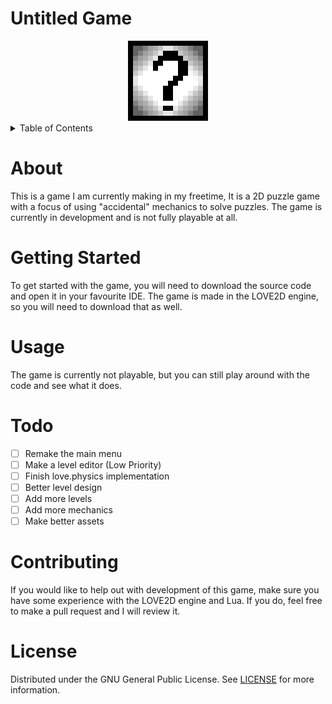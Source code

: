 # Untitled Game
<html>
    <!--resize the image-->
    <center>
    <img width="128" alt="Logo" src="readme/ico-large.png">
    </center>
</html>

<details>
    <summary>Table of Contents</summary>
    <ol>
        <li><a href="#about">About</a></li>
        <li><a href="#getting-started">Getting Started</a></li>
        <li><a href="#usage">Usage</a></li>
        <li><a href ="#todo">Todo</a></li>
        <li><a href="#contributing">Contributing</a></li>
        <li><a href="#license">License</a></li>
    </ol>
</details>

# About
This is a game I am currently making in my freetime, It is a 2D puzzle game with a focus of using "accidental" mechanics to solve puzzles. The game is currently in development and is not fully playable at all.

# Getting Started
To get started with the game, you will need to download the source code and open it in your favourite IDE. The game is made in the LOVE2D engine, so you will need to download that as well.

# Usage
The game is currently not playable, but you can still play around with the code and see what it does.

# Todo
- [ ] Remake the main menu
- [ ] Make a level editor (Low Priority)
- [ ] Finish love.physics implementation
- [ ] Better level design
- [ ] Add more levels
- [ ] Add more mechanics
- [ ] Make better assets

# Contributing
If you would like to help out with development of this game, make sure you have some experience with the LOVE2D engine and Lua. If you do, feel free to make a pull request and I will review it.

# License
Distributed under the GNU General Public License. See [LICENSE](LICENSE) for more information.
